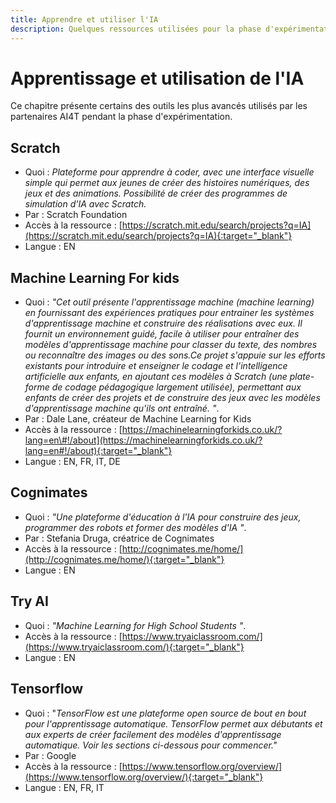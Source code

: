 ```yaml
---
title: Apprendre et utiliser l'IA
description: Quelques ressources utilisées pour la phase d'expérimentation (Luxembourg)
---
```


# Apprentissage et utilisation de l'IA

Ce chapitre présente certains des outils les plus avancés utilisés par les partenaires AI4T pendant la phase d'expérimentation.

## Scratch

- Quoi : *Plateforme pour apprendre à coder, avec une interface visuelle simple qui permet aux jeunes de créer des histoires numériques, des jeux et des animations. Possibilité de créer des programmes de simulation d'IA avec Scratch.*
- Par : Scratch Foundation
- Accès à la ressource : [https://scratch.mit.edu/search/projects?q=IA](https://scratch.mit.edu/search/projects?q=IA){:target="_blank"}
- Langue : EN

## Machine Learning For kids

- Quoi : *"Cet outil présente l'apprentissage machine (machine learning) en fournissant des expériences pratiques pour entrainer les systèmes d'apprentissage machine et construire des réalisations avec eux. Il fournit un environnement guidé, facile à utiliser pour entraîner des modèles d'apprentissage machine pour classer du texte, des nombres ou reconnaître des images ou des sons.Ce projet s'appuie sur les efforts existants pour introduire et enseigner le codage et l'intelligence artificielle aux enfants, en ajoutant ces modèles à Scratch (une plate-forme de codage pédagogique largement utilisée), permettant aux enfants de créer des projets et de construire des jeux avec les modèles d'apprentissage machine qu'ils ont entraîné. "*.
- Par : Dale Lane, créateur de Machine Learning for Kids
- Accès à la ressource : [https://machinelearningforkids.co.uk/?lang=en\#!/about](https://machinelearningforkids.co.uk/?lang=en#!/about){:target="_blank"}
- Langue : EN, FR, IT, DE

## Cognimates

- Quoi : *"Une plateforme d'éducation à l'IA pour construire des jeux, programmer des robots et former des modèles d'IA "*.
- Par : Stefania Druga, créatrice de Cognimates
- Accès à la ressource : [http://cognimates.me/home/](http://cognimates.me/home/){:target="_blank"}
- Langue : EN

## Try AI

- Quoi : *"Machine Learning for High School Students "*.
- Accès à la ressource : [https://www.tryaiclassroom.com/](https://www.tryaiclassroom.com/){:target="_blank"}
- Langue : EN

## Tensorflow

- Quoi : "*TensorFlow est une plateforme open source de bout en bout pour l'apprentissage automatique. TensorFlow permet aux débutants et aux experts de créer facilement des modèles d'apprentissage automatique. Voir les sections ci-dessous pour commencer."*
- Par : Google
- Accès à la ressource : [https://www.tensorflow.org/overview/](https://www.tensorflow.org/overview/){:target="_blank"}
- Langue : EN, FR, IT

